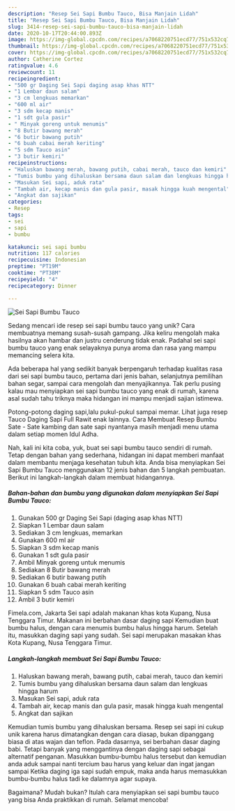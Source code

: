 ```yaml
---
description: "Resep Sei Sapi Bumbu Tauco, Bisa Manjain Lidah"
title: "Resep Sei Sapi Bumbu Tauco, Bisa Manjain Lidah"
slug: 3414-resep-sei-sapi-bumbu-tauco-bisa-manjain-lidah
date: 2020-10-17T20:44:00.893Z
image: https://img-global.cpcdn.com/recipes/a7068220751ecd77/751x532cq70/sei-sapi-bumbu-tauco-foto-resep-utama.jpg
thumbnail: https://img-global.cpcdn.com/recipes/a7068220751ecd77/751x532cq70/sei-sapi-bumbu-tauco-foto-resep-utama.jpg
cover: https://img-global.cpcdn.com/recipes/a7068220751ecd77/751x532cq70/sei-sapi-bumbu-tauco-foto-resep-utama.jpg
author: Catherine Cortez
ratingvalue: 4.6
reviewcount: 11
recipeingredient:
- "500 gr Daging Sei Sapi daging asap khas NTT"
- "1 Lembar daun salam"
- "3 cm lengkuas memarkan"
- "600 ml air"
- "3 sdm kecap manis"
- "1 sdt gula pasir"
- " Minyak goreng untuk menumis"
- "8 Butir bawang merah"
- "6 butir bawang putih"
- "6 buah cabai merah keriting"
- "5 sdm Tauco asin"
- "3 butir kemiri"
recipeinstructions:
- "Haluskan bawang merah, bawang putih, cabai merah, tauco dan kemiri"
- "Tumis bumbu yang dihaluskan bersama daun salam dan lengkuas hingga harum"
- "Masukan Sei sapi, aduk rata"
- "Tambah air, kecap manis dan gula pasir, masak hingga kuah mengental"
- "Angkat dan sajikan"
categories:
- Resep
tags:
- sei
- sapi
- bumbu

katakunci: sei sapi bumbu 
nutrition: 117 calories
recipecuisine: Indonesian
preptime: "PT19M"
cooktime: "PT38M"
recipeyield: "4"
recipecategory: Dinner

---
```



![Sei Sapi Bumbu Tauco](https://img-global.cpcdn.com/recipes/a7068220751ecd77/751x532cq70/sei-sapi-bumbu-tauco-foto-resep-utama.jpg)

Sedang mencari ide resep sei sapi bumbu tauco yang unik? Cara membuatnya memang susah-susah gampang. Jika keliru mengolah maka hasilnya akan hambar dan justru cenderung tidak enak. Padahal sei sapi bumbu tauco yang enak selayaknya punya aroma dan rasa yang mampu memancing selera kita.

Ada beberapa hal yang sedikit banyak berpengaruh terhadap kualitas rasa dari sei sapi bumbu tauco, pertama dari jenis bahan, selanjutnya pemilihan bahan segar, sampai cara mengolah dan menyajikannya. Tak perlu pusing kalau mau menyiapkan sei sapi bumbu tauco yang enak di rumah, karena asal sudah tahu triknya maka hidangan ini mampu menjadi sajian istimewa.

Potong-potong daging sapi,lalu pukul-pukul sampai memar. Lihat juga resep Tauco Daging Sapi Full Rawit enak lainnya. Cara Membuat Resep Bumbu Sate - Sate kambing dan sate sapi nyantanya masih menjadi menu utama dalam setiap momen Idul Adha.


Nah, kali ini kita coba, yuk, buat sei sapi bumbu tauco sendiri di rumah. Tetap dengan bahan yang sederhana, hidangan ini dapat memberi manfaat dalam membantu menjaga kesehatan tubuh kita. Anda bisa menyiapkan Sei Sapi Bumbu Tauco menggunakan 12 jenis bahan dan 5 langkah pembuatan. Berikut ini langkah-langkah dalam membuat hidangannya.

<!--inarticleads1-->

##### Bahan-bahan dan bumbu yang digunakan dalam menyiapkan Sei Sapi Bumbu Tauco:

1. Gunakan 500 gr Daging Sei Sapi (daging asap khas NTT)
1. Siapkan 1 Lembar daun salam
1. Sediakan 3 cm lengkuas, memarkan
1. Gunakan 600 ml air
1. Siapkan 3 sdm kecap manis
1. Gunakan 1 sdt gula pasir
1. Ambil  Minyak goreng untuk menumis
1. Sediakan 8 Butir bawang merah
1. Sediakan 6 butir bawang putih
1. Gunakan 6 buah cabai merah keriting
1. Siapkan 5 sdm Tauco asin
1. Ambil 3 butir kemiri


Fimela.com, Jakarta Sei sapi adalah makanan khas kota Kupang, Nusa Tenggara Timur. Makanan ini berbahan dasar daging sapi Kemudian buat bumbu halus, dengan cara menumis bumbu halus hingga harum. Setelah itu, masukkan daging sapi yang sudah. Sei sapi merupakan masakan khas Kota Kupang, Nusa Tenggara Timur. 

<!--inarticleads2-->

##### Langkah-langkah membuat Sei Sapi Bumbu Tauco:

1. Haluskan bawang merah, bawang putih, cabai merah, tauco dan kemiri
1. Tumis bumbu yang dihaluskan bersama daun salam dan lengkuas hingga harum
1. Masukan Sei sapi, aduk rata
1. Tambah air, kecap manis dan gula pasir, masak hingga kuah mengental
1. Angkat dan sajikan


Kemudian tumis bumbu yang dihaluskan bersama. Resep sei sapi ini cukup unik karena harus dimatangkan dengan cara diasap, bukan dipanggang biasa di atas wajan dan teflon. Pada dasarnya, sei berbahan dasar daging babi. Tetapi banyak yang menggantinya dengan daging sapi sebagai alternatif penganan. Masukkan bumbu-bumbu halus tersebut dan kemudian anda aduk sampai nanti tercium bau harus yang keluar dan ingat jangan sampai Ketika daging iga sapi sudah empuk, maka anda harus memasukkan bumbu-bumbu halus tadi ke dalamnya agar supaya. 

Bagaimana? Mudah bukan? Itulah cara menyiapkan sei sapi bumbu tauco yang bisa Anda praktikkan di rumah. Selamat mencoba!
